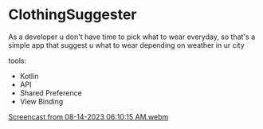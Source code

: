 # ClothingSuggester
As a developer u don't have time to pick what to wear everyday, so that's a simple app that suggest u what to wear depending on weather in ur city

tools:
- Kotlin
- API
- Shared Preference
- View Binding


[Screencast from 08-14-2023 06:10:15 AM.webm](https://github.com/febronia53/ClothingSuggester/assets/96552891/78d132c6-0849-4ae0-8e84-41e9104842cc)
